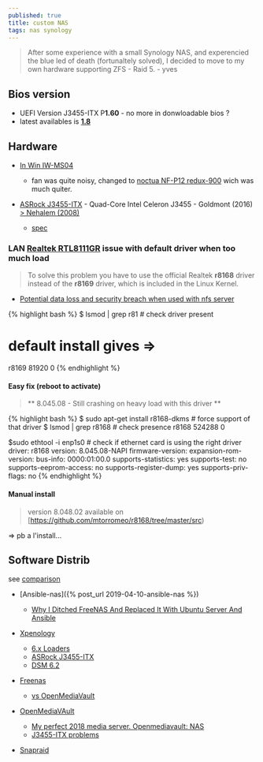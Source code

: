 ```yaml
---
published: true
title: custom NAS
tags: nas synology
---
```

> After some experience with a small Synology NAS, and experencied the blue led of death (fortunaltely solved), I decided to move to my own hardware supporting ZFS - Raid 5. - yves

## Bios version
- UEFI Version J3455-ITX P**1.60** - no more in donwloadable bios ?
- latest availables is [**1.8**](http://asrock.com/mb/Intel/J3455-ITX/?cat=Download&os=BIOS#BIOS)

## Hardware

- [In Win IW-MS04](https://proclockers.com/reviews/computer-cases/in-win-iw-ms04-mini-server-case-review?nopaging=1)
	- fan was quite noisy, changed to [noctua NF-P12 redux-900](https://www.amazon.fr/gp/product/B07C5KZX85/ref=ppx_yo_dt_b_asin_title_o04_s00?ie=UTF8&psc=1) wich was much quiter.
    
- [ASRock J3455-ITX](https://www.ldlc.com/fiche/PB00217669.html) - Quad-Core Intel Celeron J3455 - Goldmont (2016) [> Nehalem (2008)](https://en.wikipedia.org/wiki/List_of_Intel_CPU_microarchitectures)
	- [spec](https://www.asrock.com/mb/Intel/J3455-ITX/#Specification)

### LAN [Realtek RTL8111GR](https://tuxbyte.com/how-to-get-your-realtek-rtl8111rtl8168-working-updated-guide/) **issue** with default driver when too much load

> To solve this problem you have to use the official Realtek **r8168** driver instead of the **r8169** driver, which is included in the Linux Kernel.

- [Potential data loss and security breach when used with nfs server](https://github.com/mtorromeo/r8168/issues/4)

{% highlight bash %}
$ lsmod | grep r81						# check driver present
# default install gives =>
r8169                  81920  0
{% endhighlight %}

#### Easy fix (reboot to activate)
> ** 8.045.08 - Still crashing on heavy load with this driver **

{% highlight bash %}
$ sudo apt-get install r8168-dkms			# force support of that driver
<reboot>
$ lsmod | grep r8168						# check presence
r8168                 524288  0
  
$sudo ethtool -i enp1s0	# check if ethernet card is using the right driver
driver: r8168
version: 8.045.08-NAPI
firmware-version: 
expansion-rom-version: 
bus-info: 0000:01:00.0
supports-statistics: yes
supports-test: no
supports-eeprom-access: no
supports-register-dump: yes
supports-priv-flags: no
{% endhighlight %}

#### Manual install
> version 8.048.02 available on [https://github.com/mtorromeo/r8168/tree/master/src)
  
=> pb a l'install...


## Software Distrib

see [comparison](https://www.reddit.com/r/DataHoarder/comments/6by93u/want_to_build_a_home_nas_freenas_nas4free_or_omv/)
- [Ansible-nas]({% post_url 2019-04-10-ansible-nas %})
	- [Why I Ditched FreeNAS And Replaced It With Ubuntu Server And Ansible](https://davidstephens.uk/ansible/linux/ubuntu/2017/10/05/why-i-ditched-freenas-replaced-with-ubuntu-ansible/)

- [Xpenology](https://xpenology.org/)
	- [6.x Loaders](https://xpenology.com/forum/topic/13333-tutorialreference-6x-loaders-and-platforms/)
	- [ASRock J3455-ITX](https://xpenology.com/forum/topic/9699-asrock-j3455-itx/)
    - [DSM 6.2](https://xpenology.com/forum/topic/13153-dsm-62-possible-on-asrock-j3455-itx/)

- [Freenas](https://www.freenas.org/)
	- [vs OpenMediaVault](https://www.freenas.org/freenas-vs-openmediavault/)
    
- [OpenMediaVAult]()
	- [My perfect 2018 media server. Openmediavault: NAS](https://medium.com/@yllanos/my-perfect-2018-media-server-openmediavault-nas-storage-multimedia-services-53e74ea33af3)
	- [J3455-ITX problems](https://forum.openmediavault.org/index.php/Thread/16375-ASRock-J3455-ITX-problems/)
    
- [Snapraid](https://www.snapraid.it/compare)
